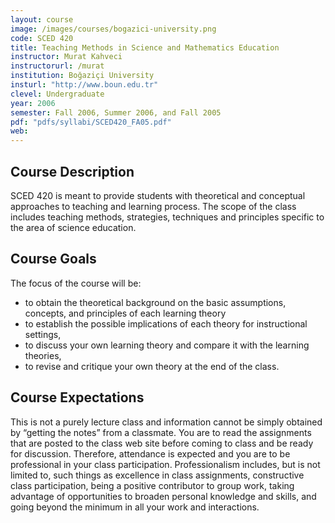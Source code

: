 ```yaml
---
layout: course
image: /images/courses/bogazici-university.png
code: SCED 420
title: Teaching Methods in Science and Mathematics Education
instructor: Murat Kahveci
instructorurl: /murat
institution: Boğaziçi University
insturl: "http://www.boun.edu.tr"
clevel: Undergraduate
year: 2006
semester: Fall 2006, Summer 2006, and Fall 2005
pdf: "pdfs/syllabi/SCED420_FA05.pdf"
web:
---
```

## Course Description

SCED 420 is meant to provide students with theoretical and conceptual approaches to teaching and learning process. The scope of the class includes teaching methods, strategies, techniques and principles specific to the area of science education.

## Course Goals

The focus of the course will be:

* to obtain the theoretical background on the basic assumptions, concepts, and principles of each learning theory
* to establish the possible implications of each theory for instructional settings,
* to discuss your own learning theory and compare it with the learning theories,
* to revise and critique your own theory at the end of the class.

## Course Expectations

This is not a purely lecture class and information cannot be simply obtained by “getting the notes” from a classmate. You are to read the assignments that are posted to the class web site before coming to class and be ready for discussion. Therefore, attendance is expected and you are to be professional in your class participation. Professionalism includes, but is not limited to, such things as excellence in class assignments, constructive class participation, being a positive contributor to group work, taking advantage of opportunities to broaden personal knowledge and skills, and going beyond the minimum in all your work and interactions.
